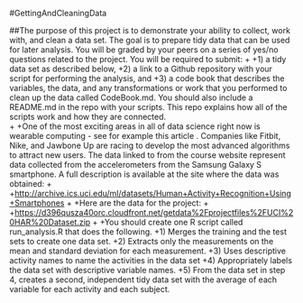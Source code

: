 #GettingAndCleaningData

##The purpose of this project is to demonstrate your ability to collect, work with, and clean a data set. The goal is to prepare tidy data that can be used for later analysis. You will be graded by your peers on a series of yes/no questions related to the project. You will be required to submit: 
+
+1) a tidy data set as described below, 
+2) a link to a Github repository with your script for performing the analysis, and 
+3) a code book that describes the variables, the data, and any transformations or work that you performed to clean up the data called CodeBook.md. You should also include a README.md in the repo with your scripts. This repo explains how all of the scripts work and how they are connected.  
+
+One of the most exciting areas in all of data science right now is wearable computing - see for example this article . Companies like Fitbit, Nike, and Jawbone Up are racing to develop the most advanced algorithms to attract new users. The data linked to from the course website represent data collected from the accelerometers from the Samsung Galaxy S smartphone. A full description is available at the site where the data was obtained: 
+
+http://archive.ics.uci.edu/ml/datasets/Human+Activity+Recognition+Using+Smartphones 
+
+Here are the data for the project: 
+
+https://d396qusza40orc.cloudfront.net/getdata%2Fprojectfiles%2FUCI%20HAR%20Dataset.zip 
+
+You should create one R script called run_analysis.R that does the following. 
+1) Merges the training and the test sets to create one data set.
+2) Extracts only the measurements on the mean and standard deviation for each measurement. 
+3) Uses descriptive activity names to name the activities in the data set
+4) Appropriately labels the data set with descriptive variable names. 
+5) From the data set in step 4, creates a second, independent tidy data set with the average of each variable for each activity and each subject.

